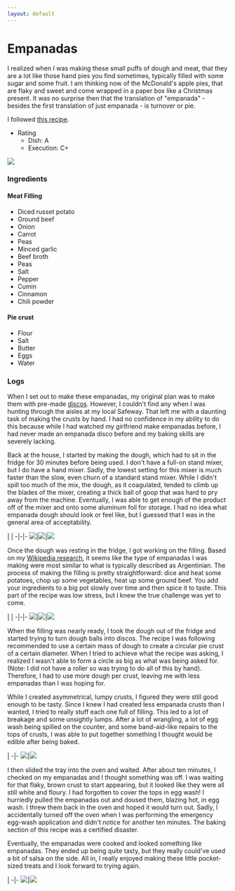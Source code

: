 ```yaml
---
layout: default
---
```


# Empanadas

I realized when I was making these small puffs of dough and meat, that they are a lot like those hand pies you find sometimes, typically filled with some sugar and some fruit. I am thinking now of the McDonald's apple pies, that are flaky and sweet and come wrapped in a paper box like a Christmas present. It was no surprise then that the translation of "empanada" - besides the first translation of just empanada - is turnover or pie.

I followed [this recipe](https://themodernproper.com/beef-empanadas).

- Rating
  - Dish: A
  - Execution: C+

![](../../assets/empanada_final_cut.jpg)

### Ingredients

#### Meat Filling

- Diced russet potato
- Ground beef
- Onion
- Carrot
- Peas
- Minced garlic
- Beef broth
- Peas
- Salt
- Pepper
- Cumin
- Cinnamon
- Chili powder

#### Pie crust
- Flour
- Salt
- Butter
- Eggs
- Water

### Logs

When I set out to make these empanadas, my original plan was to make them with pre-made [discos](https://www.goya.com/en/products/empanada-dough/empanada-dough-for-baking#discos). However, I couldn't find any when I was hunting through the aisles at my local Safeway. That left me with a daunting task of making the crusts by hand. I had no confidence in my ability to do this because while I had watched my girlfriend make empanadas before, I had never made an empanada disco before and my baking skills are severely lacking.

Back at the house, I started by making the dough, which had to sit in the fridge for 30 minutes before being used. I don't have a full-on stand mixer, but I do have a hand mixer. Sadly, the lowest setting for this mixer is much faster than the slow, even churn of a standard stand mixer. While I didn't spill too much of the mix, the dough, as it coagulated, tended to climb up the blades of the mixer, creating a thick ball of goop that was hard to pry away from the machine. Eventually, I was able to get enough of the product off of the mixer and onto some aluminum foil for storage. I had no idea what empanada dough should look or feel like, but I guessed that I was in the general area of acceptability.

 | | 
-|-|-
![](../../assets/empanada_dry_ingredients.jpg)|![](../../assets/empanada_mixing.jpg)|![](../../assets/empanada_dough_ball.jpg)

Once the dough was resting in the fridge, I got working on the filling. Based on my [Wikipedia research](https://en.wikipedia.org/wiki/Empanada), it seems like the type of empanadas I was making were most similar to what is typically described as Argentinian. The process of making the filling is pretty straightforward: dice and heat some potatoes, chop up some vegetables, heat up some ground beef. You add your ingredients to a big pot slowly over time and then spice it to taste. This part of the recipe was low stress, but I knew the true challenge was yet to come.

 | | 
-|-|-
![](../../assets/empanada_potatoes.jpg)|![](../../assets/empanada_vegetables.jpg)|![](../../assets/empanada_cooked_in_pan.jpg)

When the filling was nearly ready, I took the dough out of the fridge and started trying to turn dough balls into discos. The recipe I was following recommended to use a certain mass of dough to create a circular pie crust of a certain diameter. When I tried to achieve what the recipe was asking, I realized I wasn't able to form a circle as big as what was being asked for. (Note: I did not have a roller so was trying to do all of this by hand). Therefore, I had to use more dough per crust, leaving me with less empanadas than I was hoping for.

While I created asymmetrical, lumpy crusts, I figured they were still good enough to be tasty. Since I knew I had created less empanada crusts than I wanted, I tried to really stuff each one full of filling. This led to a lot of breakage and some unsightly lumps. After a lot of wrangling, a lot of egg wash being spilled on the counter, and some band-aid-like repairs to the tops of crusts, I was able to put together something I thought would be edible after being baked.

 |
-|-
![](../../assets/empanada_disco.jpg)|![](../../assets/empanada_uncooked_on_sheet.jpg)

I then slided the tray into the oven and waited. After about ten minutes, I checked on my empanadas and I thought something was off. I was waiting for that flaky, brown crust to start appearing, but it looked like they were all still white and floury. I had forgotten to cover the tops in egg wash! I hurriedly pulled the empanadas out and doused them, blazing hot, in egg wash. I threw them back in the oven and hoped it would turn out. Sadly, I accidentally turned off the oven when I was performing the emergency egg-wash application and didn't notice for another ten minutes. The baking section of this recipe was a certified disaster.

Eventually, the empanadas were cooked and looked something like empanadas. They ended up being quite tasty, but they really could've used a bit of salsa on the side. All in, I really enjoyed making these little pocket-sized treats and I look forward to trying again.

 |
-|-
![](../../assets/empanada_cooked_on_sheet.jpg)|![](../../assets/empanada_final_uncut.jpg)
